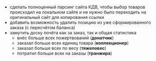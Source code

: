 * сделать полноценный парсинг сайта КДВ, чтобы выбор товаров происходил на локальном сайте и не нужно было переходить на оригинальный сайт для копирования ссылки
* добавить возможность удалить позицию из уже сформированного заказа (с пересчётом баланса)
* замутить доску почёта как за заказ, так и общая статистика
    * внёс больше всех пожертвований (**донатчик**)
    * заказал больше всех единиц товара (**коллекционер**)
    * заказал больше всех по весу (**тяжеловес**)
    * потратил больше всех на заказы (**транжира**)